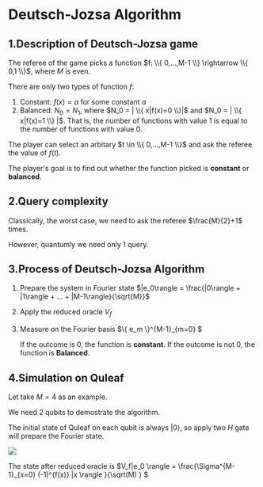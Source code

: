 # Deutsch-Jozsa Algorithm

## 1.Description of Deutsch-Jozsa game

The referee of the game picks a function $f: \\{ 0,...,M-1 \\} \rightarrow  \\{ 0,1 \\}$, where $M$ is even.

There are only two types of function $f$:
1. Constant: $f(x)=a$ for some constant $a$
2. Balanced: $N_0=N_1$, where $N_0 = | \\{ x|f(x)=0 \\}|$ and $N_0 = | \\{ x|f(x)=1 \\} |$.
That is, the number of functions with value $1$ is equal to the number of functions with value $0$.
  
The player can select an arbitary $t \in \\{ 0,...,M-1 \\}$ and ask the referee the value of $f(t)$.

The player's goal is to find out whether the function picked is **constant** or **balanced**.

## 2.Query complexity

Classically, the worst case, we need to ask the referee $\frac{M}{2}+1$ times.

However, quantumly we need only $1$ query.

## 3.Process of Deutsch-Jozsa Algorithm

1. Prepare the system in Fourier state $|e_0\rangle = \frac{|0\rangle + |1\rangle + ... + |M-1\rangle}{\sqrt{M}}$
2. Apply the reduced oracle $V_f$
3. Measure on the Fourier basis $\\{ e_m \\}^{M-1}_{m=0} $ 

   If the outcome is $0$, the function is **constant**.
   If the outcome is not $0$, the function is **Balanced**.
   
## 4.Simulation on Quleaf
Let take $M=4$ as an example.

We need $2$ qubits to demostrate the algorithm.

The initial state of Quleaf on each qubit is always $|0 \rangle$, so apply two $H$ gate will prepare the Fourier state.

![](https://github.com/tzajack/QuantumLearning/blob/main/Deutsch-Jozsa%20Algorithm/1.PNG)

The state after reduced oracle is $V_f|e_0 \rangle = \frac{\Sigma^{M-1}_{x=0} (-1)^{f(x)} |x \rangle  }{\sqrt(M) } $
